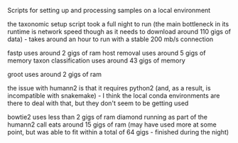 Scripts for setting up and processing samples on a local environment

the taxonomic setup script took a full night to run (the main bottleneck in its runtime is network speed though as it needs to download around 110 gigs of data) - takes around an hour to run with a stable 200 mb/s connection

fastp uses around 2 gigs of ram
host removal uses around 5 gigs of memory
taxon classification uses around 43 gigs of memory

groot uses around 2 gigs of ram

the issue with humann2 is that it requires python2 (and, as a result, is incompatible with snakemake) - I think the local conda environments are there to deal with that, but they don't seem to be getting used

bowtie2 uses less than 2 gigs of ram
diamond running as part of the humann2 call eats around 15 gigs of ram (may have used more at some point, but was able to fit within a total of 64 gigs - finished during the night)
